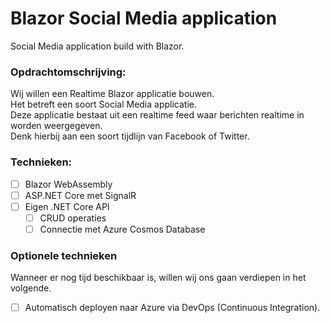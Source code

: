 # Blazor Social Media application
Social Media application build with Blazor.

### Opdrachtomschrijving:
Wij willen een Realtime Blazor applicatie bouwen.\
Het betreft een soort Social Media applicatie.\
Deze applicatie bestaat uit een realtime feed waar berichten realtime in worden weergegeven.\
Denk hierbij aan een soort tijdlijn van Facebook of Twitter.

### Technieken:
- [ ] Blazor WebAssembly
- [ ] ASP.NET Core met SignalR
- [ ] Eigen .NET Core API
  - [ ] CRUD operaties
  - [ ] Connectie met Azure Cosmos Database

### Optionele technieken
Wanneer er nog tijd beschikbaar is, willen wij ons gaan verdiepen in het volgende.
- [ ] Automatisch deployen naar Azure via DevOps (Continuous Integration).
